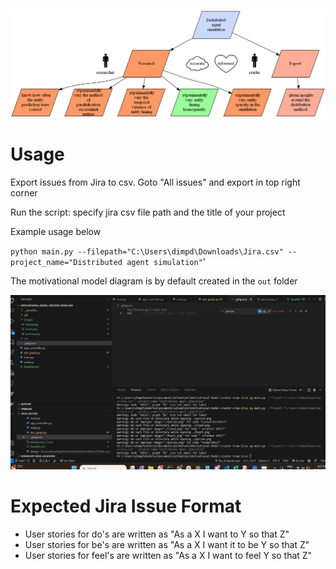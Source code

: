![alt text](./resources/example_motivational_model.png)

# Usage
Export issues from Jira to csv. Goto "All issues" and export in top right corner

Run the script: specify jira csv file path and the title of your project

Example usage below

`python main.py --filepath="C:\Users\dimpd\Downloads\Jira.csv" --project_name="Distributed agent simulation"`'

The motivational model diagram is by default created in the `out` folder

![alt text](./resources/Example.gif)

# Expected Jira Issue Format

* User stories for do's are written as "As a X I want to Y so that Z" 
* User stories for be's are written as "As a X I want it to be Y so that Z" 
* User stories for feel's are written as "As a X I want to feel Y so that Z" 


